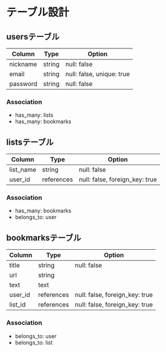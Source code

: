 # テーブル設計

## usersテーブル

| Column | Type | Option |
| ------ | ---- | ------ |
| nickname | string | null: false |
| email | string | null: false, unique: true |
| password |string | null: false |

### Association
- has_many: lists
- has_many: bookmarks

## listsテーブル

| Column | Type | Option |
| ------ | ---- | ------ |
| list_name | string | null: false |
| user_id | references | null: false, foreign_key: true |

### Association
- has_many: bookmarks
- belongs_to: user

## bookmarksテーブル
 | Column | Type | Option |
 | ------ | ---- | ------ |
 | title | string | null: false |
 | url | string | |
 | text | text | |
 | user_id | references | null: false, foreign_key: true |
 | list_id | references | null: false, foreign_key: true |

 ### Association
 - belongs_to: user
 - belongs_to: list

